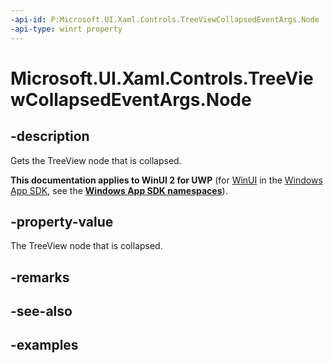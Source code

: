 ```yaml
---
-api-id: P:Microsoft.UI.Xaml.Controls.TreeViewCollapsedEventArgs.Node
-api-type: winrt property
---
```

<!-- Property syntax.
public TreeViewNode Node { get; }
-->

# Microsoft.UI.Xaml.Controls.TreeViewCollapsedEventArgs.Node


## -description

Gets the TreeView node that is collapsed.


**This documentation applies to WinUI 2 for UWP** (for [WinUI](/windows/apps/winui/winui3/) in the [Windows App SDK](/windows/apps/windows-app-sdk/), see the **[Windows App SDK namespaces](/windows/windows-app-sdk/api/winrt/)**).

## -property-value

The TreeView node that is collapsed.


## -remarks


## -see-also


## -examples



